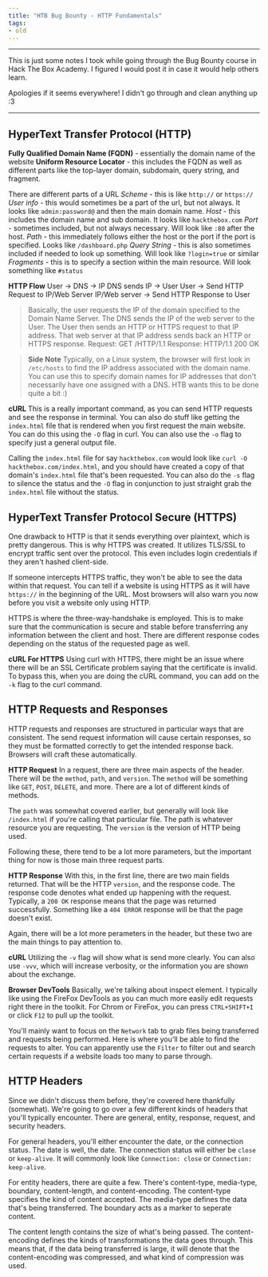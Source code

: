 ```yaml
---
title: "HTB Bug Bounty - HTTP Fundamentals"
tags:
- old
---
```


---

This is just some notes I took while going through the Bug Bounty course in Hack The Box Academy. I figured I would post it in case it would help others learn.

Apologies if it seems everywhere! I didn't go through and clean anything up :3

---

## HyperText Transfer Protocol (HTTP)
**Fully Qualified Domain Name (FQDN)** - essentially the domain name of the website
**Uniform Resource Locator** - this includes the FQDN as well as different parts like the top-layer domain, subdomain, query string, and fragment.

There are different parts of a URL
*Scheme* - this is like `http://` or `https://`
*User info* - this would sometimes be a part of the url, but not always. It looks like `admin:password@` and then the main domain name.
*Host* - this includes the domain name and sub domain. It looks like `hackthebox.com`
*Port* - sometimes included, but not always necessary. Will look like `:80` after the host.
*Path* - this immediately follows either the host or the port if the port is specified. Looks like `/dashboard.php`
*Query String* - this is also sometimes included if needed to look up something. Will look like `?login=true` or similar
*Fragments* - this is to specify a section within the main resource. Will look something like `#status`

**HTTP Flow**
User -> DNS -> IP
DNS sends IP -> User
User -> Send HTTP Request to IP/Web Server
IP/Web server -> Send HTTP Response to User

> Basically, the user requests the IP of the domain specified to the Domain Name Server. The DNS sends the IP of the web server to the User. The User then sends an HTTP or HTTPS request to that IP address. That web server at that IP address sends back an HTTP or HTTPS response.
> Request: GET /HTTP/1.1
> Response: HTTP/1.1 200 OK

> **Side Note**
> Typically, on a Linux system, the browser will first look in `/etc/hosts` to find the IP address associated with the domain name. You can use this to specify domain names for IP addresses that don't necessarily have one assigned with a DNS. HTB wants this to be done quite a bit :)

**cURL**
This is a really important command, as you can send HTTP requests and see the response in terminal. You can also do stuff like getting the `index.html` file that is rendered when you first request the main website. You can do this using the `-O` flag in curl. You can also use the `-o` flag to specify just a general output file. 

Calling the `index.html` file for say `hackthebox.com` would look like `curl -O hackthebox.com/index.html`, and you should have created a copy of that domain's `index.html` file that's been requested. You can also do the `-s` flag to silence the status and the `-O` flag in conjunction to just straight grab the `index.html` file without the status.

## HyperText Transfer Protocol Secure (HTTPS)
One drawback to HTTP is that it sends everything over plaintext, which is pretty dangerous. This is why HTTPS was created. It utilizes TLS/SSL to encrypt traffic sent over the protocol. This even includes login credentials if they aren't hashed client-side. 

If someone intercepts HTTPS traffic, they won't be able to see the data within that request. You can tell if a website is using HTTPS as it will have `https://` in the beginning of the URL. Most browsers will also warn you now before you visit a website only using HTTP.

HTTPS is where the three-way-handshake is employed. This is to make sure that the communication is secure and stable before transferring any information between the client and host. There are different response codes depending on the status of the requested page as well.

**cURL For HTTPS**
Using curl with HTTPS, there might be an issue where there will be an SSL Certificate problem saying that the certificate is invalid. To bypass this, when you are doing the cURL command, you can add on the `-k` flag to the curl command. 

## HTTP Requests and Responses
HTTP requests and responses are structured in particular ways that are consistent. The send request information will cause certain responses, so they must be formatted correctly to get the intended response back. Browsers will craft these automatically.


**HTTP Request**
In a request, there are three main aspects of the header. There will be the `method`, `path`, and `version`. The `method` will be something like `GET`, `POST`, `DELETE`, and more. There are a lot of different kinds of methods.

The `path` was somewhat covered earlier, but generally will look like `/index.html` if you're calling that particular file. The path is whatever resource you are requesting. The `version` is the version of HTTP being used.

Following these, there tend to be a lot more parameters, but the important thing for now is those main three request parts. 

**HTTP Response**
With this, in the first line, there are two main fields returned. That will be the HTTP `version`, and the response code. The response code denotes what ended up happening with the request. Typically, a `200 OK` response means that the page was returned successfully. Something like a `404 ERROR` response will be that the page doesn't exist.

Again, there will be a lot more perameters in the header, but these two are the main things to pay attention to.

**cURL**
Utilizing the `-v` flag will show what is send more clearly. You can also use `-vvv`, which will increase verbosity, or the information you are shown about the exchange. 

**Browser DevTools**
Basically, we're talking about inspect element. I typically like using the FireFox DevTools as you can much more easily edit requests right there in the toolkit. For Chrom or FireFox, you can press `CTRL+SHIFT+I` or click `F12` to pull up the toolkit.

You'll mainly want to focus on the `Network` tab to grab files being transferred and requests being performed. Here is where you'll be able to find the requests to alter. You can apparently use the `Filter` to filter out and search certain requests if a website loads too many to parse through.

## HTTP Headers
Since we didn't discuss them before, they're covered here thankfully (somewhat). We're going to go over a few different kinds of headers that you'll typically encounter. There are general, entity, response, request, and security headers. 

For general headers, you'll either encounter the date, or the connection status. The date is well, the date. The connection status will either be `close` or `keep-alive`. It will commonly look like `Connection: close` or `Connection: keep-alive`.

For entity headers, there are quite a few. There's content-type, media-type, boundary, content-length, and content-encoding. The content-type specifies the kind of content accepted. The media-type defines the data that's being transferred. The boundary acts as a marker to seperate content. 

The content length contains the size of what's being passed. The content-encoding defines the kinds of transformations the data goes through. This means that, if the data being transferred is large, it will denote that the content-encoding was compressed, and what kind of compression was used.

